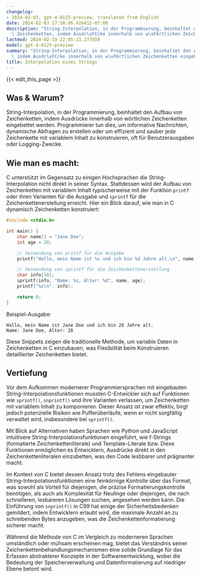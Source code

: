 ```yaml
---
changelog:
- 2024-02-03, gpt-4-0125-preview, translated from English
date: 2024-02-03 17:58:06.426412-07:00
description: "String-Interpolation, in der Programmierung, beinhaltet den Aufbau von\
  \ Zeichenketten, indem Ausdr\xFCcke innerhalb von w\xF6rtlichen Zeichenketten eingebettet\u2026"
lastmod: 2024-02-19 22:05:13.277850
model: gpt-4-0125-preview
summary: "String-Interpolation, in der Programmierung, beinhaltet den Aufbau von Zeichenketten,\
  \ indem Ausdr\xFCcke innerhalb von w\xF6rtlichen Zeichenketten eingebettet\u2026"
title: Interpolation eines Strings
---
```


{{< edit_this_page >}}

## Was & Warum?

String-Interpolation, in der Programmierung, beinhaltet den Aufbau von Zeichenketten, indem Ausdrücke innerhalb von wörtlichen Zeichenketten eingebettet werden. Programmierer tun dies, um informative Nachrichten, dynamische Abfragen zu erstellen oder um effizient und sauber jede Zeichenkette mit variablem Inhalt zu konstruieren, oft für Benutzerausgaben oder Logging-Zwecke.

## Wie man es macht:

C unterstützt im Gegensatz zu einigen Hochsprachen die String-Interpolation nicht direkt in seiner Syntax. Stattdessen wird der Aufbau von Zeichenketten mit variablem Inhalt typischerweise mit der Funktion `printf` oder ihren Varianten für die Ausgabe und `sprintf` für die Zeichenkettenerstellung erreicht. Hier ein Blick darauf, wie man in C dynamisch Zeichenketten konstruiert:

```c
#include <stdio.h>

int main() {
    char name[] = "Jane Doe";
    int age = 28;

    // Verwendung von printf für die Ausgabe
    printf("Hallo, mein Name ist %s und ich bin %d Jahre alt.\n", name, age);

    // Verwendung von sprintf für die Zeichenkettenerstellung
    char info[50];
    sprintf(info, "Name: %s, Alter: %d", name, age);
    printf("%s\n", info);

    return 0;
}
```
Beispiel-Ausgabe:
```
Hallo, mein Name ist Jane Doe und ich bin 28 Jahre alt.
Name: Jane Doe, Alter: 28
```
Diese Snippets zeigen die traditionelle Methode, um variable Daten in Zeichenketten in C einzubauen, was Flexibilität beim Konstruieren detaillierter Zeichenketten bietet.

## Vertiefung

Vor dem Aufkommen modernerer Programmiersprachen mit eingebauten String-Interpolationsfunktionen mussten C-Entwickler sich auf Funktionen wie `sprintf()`, `snprintf()` und ihre Varianten verlassen, um Zeichenketten mit variablem Inhalt zu komponieren. Dieser Ansatz ist zwar effektiv, birgt jedoch potenzielle Risiken wie Pufferüberläufe, wenn er nicht sorgfältig verwaltet wird, insbesondere bei `sprintf()`.

Mit Blick auf Alternativen haben Sprachen wie Python und JavaScript intuitivere String-Interpolationsfunktionen eingeführt, wie f-Strings (formatierte Zeichenkettenliterale) und Template-Literale bzw. Diese Funktionen ermöglichen es Entwicklern, Ausdrücke direkt in den Zeichenkettenliteralen einzubetten, was den Code lesbbarer und prägnanter macht.

Im Kontext von C bietet dessen Ansatz trotz des Fehlens eingebauter String-Interpolationsfunktionen eine feinkörnige Kontrolle über das Format, was sowohl als Vorteil für diejenigen, die präzise Formatierungskontrolle benötigen, als auch als Komplexität für Neulinge oder diejenigen, die nach schnelleren, lesbareren Lösungen suchen, angesehen werden kann. Die Einführung von `snprintf()` in C99 hat einige der Sicherheitsbedenken gemildert, indem Entwicklern erlaubt wird, die maximale Anzahl an zu schreibenden Bytes anzugeben, was die Zeichenkettenformatierung sicherer macht.

Während die Methode von C im Vergleich zu moderneren Sprachen umständlich oder mühsam erscheinen mag, bietet das Verständnis seiner Zeichenkettenbehandlungsmechanismen eine solide Grundlage für das Erfassen abstrakterer Konzepte in der Softwareentwicklung, wobei die Bedeutung der Speicherverwaltung und Datenformatierung auf niedriger Ebene betont wird.
